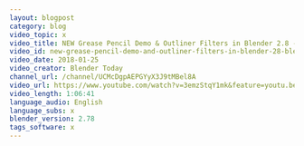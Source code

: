 ```yaml
---
layout: blogpost
category: blog
video_topic: x
video_title: NEW Grease Pencil Demo & Outliner Filters in Blender 2.8 - Blender Today Live!
video_id: new-grease-pencil-demo-and-outliner-filters-in-blender-28-blender-today-live
video_date: 2018-01-25
video_creator: Blender Today
channel_url: /channel/UCMcDgpAEPGYyX3J9tMBel8A
video_url: https://www.youtube.com/watch?v=3emzStqY1mk&feature=youtu.be
video_length: 1:06:41
language_audio: English
language_subs: x
blender_version: 2.78
tags_software: x
---
```

